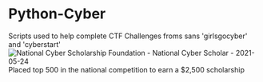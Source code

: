 # Python-Cyber
Scripts used to help complete CTF Challenges froms sans 'girlsgocyber' and 'cyberstart'
![National Cyber Scholarship Foundation - National Cyber Scholar - 2021-05-24](https://user-images.githubusercontent.com/58799009/163835534-d8623106-4047-40fd-ae0d-e49b9afd0595.png)
<br />Placed top 500 in the national competition to earn a $2,500 scholarship
